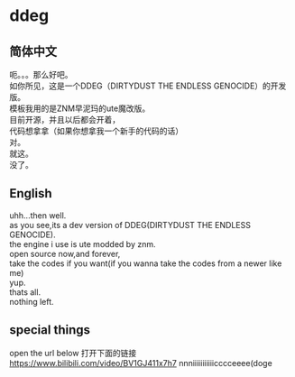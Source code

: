 # ddeg
## 简体中文
呃。。。那么好吧。  
如你所见，这是一个DDEG（DIRTYDUST THE ENDLESS GENOCIDE）的开发版。  
模板我用的是ZNM早泥玛的ute魔改版。  
目前开源，并且以后都会开着，  
代码想拿拿（如果你想拿我一个新手的代码的话）  
对。  
就这。  
没了。  

## English
uhh...then well.  
as you see,its a dev version of DDEG(DIRTYDUST THE ENDLESS GENOCIDE).  
the engine  i use is ute modded by znm.  
open source now,and forever,  
take the codes if you want(if you wanna take the codes from a newer like me)  
yup.  
thats all.  
nothing left.    
## special things
open the url below
打开下面的链接
https://www.bilibili.com/video/BV1GJ411x7h7
nnniiiiiiiiiiicccceeee(doge
